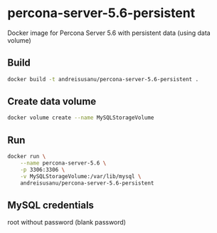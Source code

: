 percona-server-5.6-persistent
=============

Docker image for Percona Server 5.6 with persistent data (using data volume)


Build
-----

```bash
docker build -t andreisusanu/percona-server-5.6-persistent .
```

Create data volume
-----
```bash
docker volume create --name MySQLStorageVolume
```

Run
-----
```bash
docker run \
    --name percona-server-5.6 \
    -p 3306:3306 \
    -v MySQLStorageVolume:/var/lib/mysql \
    andreisusanu/percona-server-5.6-persistent
```

MySQL credentials
-----
root without password (blank password)
